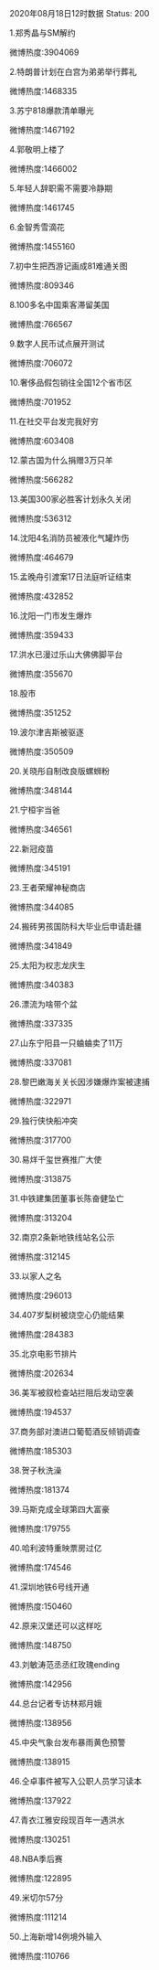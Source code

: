 2020年08月18日12时数据
Status: 200

1.郑秀晶与SM解约

微博热度:3904069

2.特朗普计划在白宫为弟弟举行葬礼

微博热度:1468335

3.苏宁818爆款清单曝光

微博热度:1467192

4.郭敬明上楼了

微博热度:1466002

5.年轻人辞职需不需要冷静期

微博热度:1461745

6.金智秀雪滴花

微博热度:1455160

7.初中生把西游记画成81难通关图

微博热度:809346

8.100多名中国乘客滞留美国

微博热度:766567

9.数字人民币试点展开测试

微博热度:706072

10.奢侈品假包销往全国12个省市区

微博热度:701952

11.在社交平台发完我好穷

微博热度:603408

12.蒙古国为什么捐赠3万只羊

微博热度:566282

13.美国300家必胜客计划永久关闭

微博热度:536312

14.沈阳4名消防员被液化气罐炸伤

微博热度:464679

15.孟晚舟引渡案17日法庭听证结束

微博热度:432852

16.沈阳一门市发生爆炸

微博热度:359433

17.洪水已漫过乐山大佛佛脚平台

微博热度:355670

18.股市

微博热度:351252

19.波尔津吉斯被驱逐

微博热度:350509

20.关晓彤自制改良版螺蛳粉

微博热度:348144

21.宁桓宇当爸

微博热度:346561

22.新冠疫苗

微博热度:345191

23.王者荣耀神秘商店

微博热度:344085

24.搬砖男孩国防科大毕业后申请赴疆

微博热度:341849

25.太阳为权志龙庆生

微博热度:340383

26.漂流为啥带个盆

微博热度:337335

27.山东宁阳县一只蛐蛐卖了11万

微博热度:337081

28.黎巴嫩海关关长因涉嫌爆炸案被逮捕

微博热度:322971

29.独行侠快船冲突

微博热度:317700

30.易烊千玺世赛推广大使

微博热度:313875

31.中铁建集团董事长陈奋健坠亡

微博热度:313204

32.南京2条新地铁线站名公示

微博热度:312145

33.以家人之名

微博热度:296013

34.407岁梨树被烧空心仍能结果

微博热度:284383

35.北京电影节排片

微博热度:202634

36.美军被叙检查站拦阻后发动空袭

微博热度:194537

37.商务部对澳进口葡萄酒反倾销调查

微博热度:185303

38.贺子秋洗澡

微博热度:181374

39.马斯克成全球第四大富豪

微博热度:179755

40.哈利波特重映票房过亿

微博热度:174546

41.深圳地铁6号线开通

微博热度:150460

42.原来汉堡还可以这样吃

微博热度:148750

43.刘敏涛范丞丞红玫瑰ending

微博热度:142956

44.总台记者专访林郑月娥

微博热度:138956

45.中央气象台发布暴雨黄色预警

微博热度:138915

46.仝卓事件被写入公职人员学习读本

微博热度:137922

47.青衣江雅安段现百年一遇洪水

微博热度:130251

48.NBA季后赛

微博热度:122895

49.米切尔57分

微博热度:111214

50.上海新增14例境外输入

微博热度:110766

